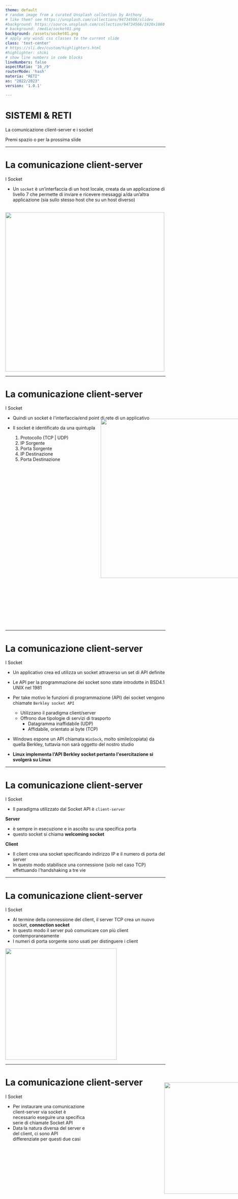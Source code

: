 ```yaml
---
theme: default
# random image from a curated Unsplash collection by Anthony
# like them? see https://unsplash.com/collections/94734566/slidev
#background: https://source.unsplash.com/collection/94734566/1920x1080
# background: /media/socket01.png
background: /assets/socket01.png
# apply any windi css classes to the current slide
class: 'text-center'
# https://sli.dev/custom/highlighters.html
#highlighter: shiki
# show line numbers in code blocks
lineNumbers: false
aspectRatio: '16_/9'
routerMode: 'hash'
materia: "RETI"
as: "2022/2023"
version: '1.0.1'

---  
```


# SISTEMI & RETI

La comunicazione client-server e i socket

<div class="pt-12">
  <span class="px-2 py-1">
    Premi spazio o <carbon:arrow-right class="inline"/> per la prossima slide
  </span>
</div>


--- 

# La comunicazione client-server 

I Socket

- Un `socket` è un’interfaccia di un host locale, creata da un applicazione di livello 7 che permette di inviare e ricevere messaggi a/da un’altra  applicazione (sia sullo stesso host che su un host diverso)

<br>
<img src="/media/socket02.png" style="margin:auto;" width="500">

--- 

# La comunicazione client-server 

I Socket

- Quindi un socket è l'interfaccia/end point di rete di un applicativo

- Il socket è identificato da una quintupla
  1. Protocollo (TCP | UDP)
  2. IP Sorgente
  3. Porta Sorgente
  4. IP Destinazione
  5. Porta Destinazione

<img src="/media/socket03.png" style="position:relative;top: -150px; left:300px;" width="500">


--- 

# La comunicazione client-server 

I Socket

- Un applicativo crea ed utilizza un socket attraverso un set di API definite

- Le API per la programmazione dei socket sono state introdotte in BSD4.1 UNIX nel 1981
- Per take motivo le funzioni di programmazione (API) dei socket vengono chiamate `Berkley socket API`
  - Utilizzano il paradigma client/server
  - Offrono due tipologie di servizi di trasporto
    - Datagramma inaffidabile (UDP)
    - Affidabile, orientato ai byte (TCP)

- Windows espone un API chiamata `WinSock`, molto simile(copiata) da quella Berkley, tuttavia non sarà oggetto del nostro studio
- **Linux implementa l'API Berkley socket pertanto l'esercitazione si svolgerà su Linux**

--- 

# La comunicazione client-server 

I Socket

- Il paradigma utilizzato dal Socket API è `client-server`

**Server**
- è sempre in esecuzione e in ascolto su una specifica porta
- questo socket si chiama **welcoming socket** 

**Client**
- Il client crea una socket specificando indirizzo IP e il numero di porta del server
- In questo modo stabilisce una connessione (solo nel caso TCP) effettuando l'handshaking a tre vie

--- 

# La comunicazione client-server 

I Socket

- Al termine della connessione del client, il server TCP crea un nuovo socket, **connection socket**
- In questo modo il server può comunicare con più client contemporaneamente
- I numeri di porta sorgente sono usati per distinguere i client

<img src="/media/socket04.png" style="margin:auto;" width="350">

--- 

# La comunicazione client-server 

I Socket

<div style="width: 50%;">

- Per instaurare una comunicazione client-server via socket è necessario eseguire una specifica serie di chiamate Socket API
- Data la natura diversa del server e del client, ci sono API differenziate per questi due casi

</div>

<img src="/media/socket05.png" style="position: relative; top: -200px; left: 500px;" width="350">

--- 

# La comunicazione client-server 

I Socket

- **socket()**: crea un nuovo end-point di comunicazione
- **bind()**: associa un indirizzo IP locale a un socket
- **listen()**: si mette in ascolto per nuove connessioni al socket (non bloccante)
- **connect()**: inizia una connessione TCP verso un socket (3 way hand-shake)
- **accept()**: rimane in attesa di una nuova connessione da un client (bloccante)
- **recv()**: riceve un messaggio da un socket
- **send()**: invia unmessaggio su un socket
- **close()**: chiude il file descriptor (socket)


--- 

# La comunicazione client-server 

I Socket

- Il manuale dei socket si legge con

```bash
> man 7 ip

SYNOPSIS
       #include <sys/socket.h>
       #include <netinet/in.h>
       #include <netinet/ip.h> /* superset of previous */

       tcp_socket = socket(AF_INET, SOCK_STREAM, 0);
       udp_socket = socket(AF_INET, SOCK_DGRAM, 0);

DESCRIPTION
       Linux implements the Internet Protocol, version 4, described in RFC 791 and RFC 1122.  

```

- Il manuale è esaustivo e fornisce tutte le informazioni necessarie per programmare con i socket in C
- Analizziamo ora le principali API
  
--- 

# La comunicazione client-server 

Socket API

`socket` - `man socket` - client/server

```c
int socket(int domain, int type, int protocol);
```

***crea un endpoint (socket) per la comunicazione con un altro processo remoto e restituisce un file descriptor (everything is a file in UNIX)***

- **domain**: dominio di comunicazione (**AF_INET**) per i socket IP
- **type**: tipo di socket (**SOCK_STREAM**) per TCP e (**SOCK_DGRAM**) per UDP
- **protocol**: protocollo da usare in funzione del dominio. (vedi  /usr/include/netinet/in.h e /etc/protocols)
- **return value**: -1 in caso di errore, file descriptor del socket in caso positivo 

--- 

# La comunicazione client-server 

Socket API

`bind` - `man bind` - server

```c
int bind(int sockfd, const struct sockaddr *addr, socklen_t addrlen);
```

***associa un indirizzo IP ad un socket esistente***

- **sockfd**: il file descriptor del socket precedentemente creato
- **addr**: indirizzo e porta da associare (bind) al socket
- **addrlen**: specifica la lunghezza dell'indirizzo. 
- **return value**: -1 in caso di errore, 0 in caso positivo
  
--- 

# La comunicazione client-server 

Socket API

`bind` - `man bind` - server

```c
struct sockaddr *addr
```

- è una struttura generica che va bene per ogni famiglia di indirizzi
- è necessario fare il cast
- per gli indirizzi IP la struttura da usare è

```c
struct sockaddr_in
  {
    sa_family_t  sin_family;  /* Famiglia di indirizzi */
    in_port_t sin_port;		    /* Numero di porta  in network byte order*/
    struct in_addr sin_addr;  /* Indirizzo IP in network byte order*/

    /* Padding alle dimensioni di  `struct sockaddr'.  */
    unsigned char sin_zero[];
  };
```

--- 

# La comunicazione client-server 

endianess

<img src="/media/socket06.jpg" style="position: relative; top: 0px; left: 0px;" width="450">
<img src="/media/socket07.png" style="position: relative; top: -250px; left: 500px;" width="350">

<div style="position:relative; top: -200px;">

> I termini big-endian e little-endian derivano dai nomi di due popolazioni che abitavano le favolose isole di Lilliput e Blefuscu. Queste erano entrate in rivalità per il modo in cui aprivano le uova - rompendo la punta o il fondo: a Lilliput, per editto dell'imperatore il cui figlio una volta si tagliò aprendo un uovo dall'estremità più grande, fu ordinato di aprire le uova dall'estremità più corta (little endians); a Blefuscu si rifugiarono gli oppositori che volevano conservare la tradizione di rompere le uova dall'estremità più grande (big endians). A causa di questa differenza e della sua legittimazione imperiale era scoppiata tra le due isole una guerra sanguinosa.

</div>

--- 

# La comunicazione client-server 

endianess

<div style="width: 60%;">

- In una memoria i byte di una parola possono essere immagazzinati in due modi distinti in base all'ordine

<br>

**BIG ENDIAN** 
- immagazznina prima, ad indirizzi più bassi la parte più significativa  (MSB) (Big End)

<br>

**LITTLE ENDIAN**
- immagazznina prima, ad indirizzi più bassi la parte meno significativa (LSB) (Little End)

</div>

<img src="/media/socket08.png" style="position: relative; top: -400px; left: 550px;" width="350">
<img src="/media/socket09.png" style="position: relative; top: -400px; left: 550px;" width="350">

--- 

# La comunicazione client-server 

endianess

- Quindi un numero, per esempio su 16 bit, rappresentato in big endian ha un valore diverso rispetto allo stesso numero rappresentato in little endian

**0xA5F2**

- BIG ENDIAN: 0xA5F2 --> F2A5 = 61117
- LITTLE ENDIAN: 0x A5F2 --> A5F2 = 42482

**Pertanto è fondamentale conoscere l'endianess di un sistema**
- Tradizionalmente:
  -  le CPU Intel e DEC sono little endian
  - Mentre le CPU IBM, Sun, Motorola sono Big Endian
- ARM supporta entrambe le opzioni

--- 

# La comunicazione client-server 

host vs network byte order

- Quindi in una comunicazione di rete, quale tipo di endianess ha il mittente e quale tipo il ricevente?
- E' chiaro che se mittente e ricevente utilizzano endianess differenti la comunicazione risulterà incorretta
  - il mittente little endian invia una word 0xA5F2 per rappresentare il numero 42482 mentre il ricevente bigendian penserà di aver ricevuto 61117


- Per tale motivo, è stato definito un metodo per rappresentare i numeri in modo indipendente dall'architettura HW, nominato `NETWORK ORDER`

<br>

<div style="background: green; color:yellow;padding: 2rem;font-size:2rem;">
Il <b>NETWORK ORDER</b> è convenzionalmente definito come BIG ENDIAN
</div>


--- 

# La comunicazione client-server 

host vs network byte order

<div style="width:50%;">

- Quindi utilizzando il **NETWORK ORDER** per le comunicazioni di rete si possono traferire le informazioni correttamente indipendentemente dall'endianess degli host coinvolti
- Pertanto due host, uno little endian e uno big endian, possono comunicare senza problemi adottando il NETWORK ORDER
- Per uno dei due host il network order coincide con l'endianess nativa. L'altro host deve tradurre i valori prima di inviarli e dopo averli ricevuti

</div>

<img src="/media/socket10.png" style="position: relative; top: -300px; left: 450px;" width="500">


--- 

# La comunicazione client-server 

host vs network byte order

- La libreria C mette a disposizioni una serie di funzione adibite esattamente allo scopo di convertire da host a network byte order e viceversa

<div style="width:60%;">

- **htonl()** 
  
  converte un unsigned long da host a network order
- **htons()** 
  
  converte un unsigned short da host a network order
- **ntohl()** 
  
  converte un unsigned long da network a host
- **ntohs()** 
  
  converte un unsigned short da network a host

</div>

<img src="/media/socket11.png" style="position: relative; top: -300px; left: 500px;" width="400">

--- 

# Esercizio 1 

Conversione host vs network byte order

- scrivere un programma in C che:
  -  converta i seguenti numeri su 16 bit da host a network order e stampi la conversione sulla console in formato esadecimale:
     - 1000
     - 12890
     - 54163
     - 34012
     - 62984
--- 

# Esercizio 1 

Conversione host vs network byte order

- converta i seguenti numeri su 16 bit da network a  host order e stampi la conversione sulla console in formato esadecimale:
  - 19875
  - 5499
  - 59821
  - 43120
  - 26489
- consegnare il codice in C senza errori e che compila correttamente
- consegnare il file .c su github con il seguente nome: *|cognome|_es1_byte_order.c*

--- 

# La comunicazione client-server 

Socket API

`listen` - `man listen` - server

```c
int listen(int sockfd, int backlog);
```

***mette il socket in ascolto e quindi in attesa di connessioni in entrara***


- **sockfd**: il file descriptor del socket precedentemente creato
- **backlog**: specifica la luinghezza della coda di attesa delle richieste di connessione
-  **return value**: -1 in caso di errore, 0 in caso positivo

--- 

# La comunicazione client-server 

Socket API

`connect` - `man connect` - client

```c
int connect(int sockfd, const struct sockaddr *addr, socklen_t addrlen);
```

***crea una connessione tra il socket locale e quello remoto***


- **sockfd**: il file descriptor del socket precedentemente creato
- **addr**: indirizzo e porta del socket remoto
- **addrlen**: specifica la lunghezza dell'indirizzo. 
- **return value**: -1 in caso di errore, 0 in caso positivo

- In caso di socket UDP, addr rappresenta l'indirizzo e porta a cui inviare il datagram
  
--- 

# La comunicazione client-server 

Socket API

`accept` - `man accept` - server

```c
 int accept(int sockfd, struct sockaddr *addr, socklen_t *addrlen);
```

***accetta la prima richiesta, presente in coda di listening e crea la connessione (socket connesso) con il socket remoto***

- **sockfd**: il file descriptor del socket precedentemente creato
- **addr**: indirizzo e porta del socket locale e remoto
- **addrlen**: dimensione dell'indirizzo addr
- **return value**: -1 in caso di errore, socket descriptor del socket connesso
  
- **Questa chiamata, per default, è bloccante e blocca il processo finchè non sarà presente una richiesta nella coda di listening**

--- 

# La comunicazione client-server 

Socket API

`recv` - `man recv` - client/server

```c
ssize_t recv(int sockfd, void *buf, size_t len, int flags);
```

***riceve un messaggio da un socket***


- **sockfd**: socket descriptor del connection socket
- **buf**: buffer di ricezione in cui memorizzare il messaggio ricevuto
- **len**: dimensione del buffer di ricezione. Deve avere capienza sufficiente per tutto il messaggio pena la perdita dei byte in eccesso
- **flags**: abilità funzionalità avanzate
- **return value**: -1 in caso di errore locale oppure il numero di byte ricevuti dal socket
  
- al posto di recv si può utilizzare `read` in quanto conf flag = 0 è esattamente uguale (everything is a file in UNIX)
--- 

# La comunicazione client-server 

Socket API

`send` - `man send` - client/server

```c
ssize_t send(int sockfd, const void *buf, size_t len, int flags);
```

***invia un messaggio su un socket***

- **sockfd**: socket descriptor del connection socket
- **buf**: buffer di trasmissione 
- **len**: dimensione del buffer di trasmissione. Deve avere dimensione inferiore o uguale alla massima lunghezza del campo dati TCP/UDP
- **flags**: abilità funzionalità avanzate
- **return value**: -1 in caso di errore locale oppure il numero di byte inviati
  
- al posto di send si può utilizzare `write` in quanto con flag = 0 è esattamente uguale (everything is a file in UNIX)

--- 

# La comunicazione client-server 

Socket API

- Vediamo in dettaglio l'implementazione di un server TCP tramite le API Berkley Socket

[Qui il codice completo del server TCP](https://github.com/profmancusoa/RETI/blob/main/code/RETI5/tcp_server.c)

<br>

```c
int main(int argc, char **argv) 
{
    unsigned short tcp_port; /* TCP port in ascolto */
    int socket_fd;           /* welcoming socket file descriptor */
    int connection_fd;       /* connection socket file descriptor */
    char buf[BUFSIZE];       /* RX buffer */
    int msg_size;            /* dimensione messaggio ricevuto */

    /* Verifico la presenza del parametro porta e lo leggo*/ 
    if(argc ! = 2) {
        printf("uso: %s <porta>\n", argv[0]);
        exit(1);
    }
    ...
```

--- 

# La comunicazione client-server 

Socket API

- Vediamo in dettaglio l'implementazione di un client TCP tramite le API Berkley Socket

[Qui il codice completo del client TCP](https://github.com/profmancusoa/RETI/blob/main/code/RETI5/tcp_client.c)

<br>

```c
int main(int argc, char **argv) 
{
    unsigned short tcp_port; /* porta tcp di destinazione */
    char *ip;                /* indirizzo ip di destinazione */
    int socket_fd;           /* connection socket */    
    int byte_sent;           /* numero byte inviati */

    /* Verifico la presenza dei parametre IP e porta */ 
    if(argc != 4) {
        printf("uso: %s <IP> <porta> <string>\n", argv[0]);
        exit(1);
    }
    ...
```

--- 

# Esercizio 2

TCP echo server

> Un echo server è un'applicazione di rete che serve per testare il corretto funzionamento di una connessione tra client e server. Consiste in un server TCP che invia al client esattamente il testo che ha ricevuto dal client stesso.

- scrivere un programma in C che:
  - implementi un echo server TCP
  
- consegnare il codice in C senza errori e che compila correttamente
- consegnare il file .c su github con il seguente nome: *|cognome|_echo_server_tcp.c*

--- 

# Esercizio 3

TCP echo client

> Un echo server è un'applicazione di rete che serve per testare il corretto funzionamento di una connessione tra client e server. Consiste in un server TCP che invia al client esattamente il testo che ha ricevuto dal client stesso.

- scrivere un programma in C che:
  - implementi un echo client TCP
  
- consegnare il codice in C senza errori e che compila correttamente
- consegnare il file .c su github con il seguente nome:  *|cognome|_echo_client_tcp.c*

--- 

# Esercizio 4

TCP Socket

- tramite lo sniffer di rete (Wireshark) verificare:
  - il 3 way handshake tra client e server per la creazione di una connessione
  - lo scambio dei messaggi da client a server e viceversa
  - il 4 way haddshake per l'abbattimento della connessione
- consegnare il file .pcapng su github con il seguente nome:  *|cognome|_sniff_tcp.pcapng*

--- 

# La comunicazione client-server 

Socket UDP

<div style="width: 50%;">

- Siccome UDP è connectionless client e server per comunicare non devono instaurare la connessione
- Pertanto il flusso tra client e server risulta semplificato
- Alcune delle API usate per TCP non sono quindi più necessarie
  - server: listen() e accept() non servono in quanto non si instaura nessuna connessione e non ci sono richieste da gestire
  - client: connect() per lo stesso motivo non è presente
- Ovviamente il 3 e 4 way handshake non avviene

</div>

<img src="/media/socket13.png" style="position: relative; top: -400px; left: 500px;" width="350">

--- 

# La comunicazione client-server 

Socket API

`recvfrom` - `man recv` - client/server

```c
ssize_t recvfrom(int sockfd, void *buf, size_t len, int flags,
                        struct sockaddr *src_addr, socklen_t *addrlen);
```

***riceve un messaggio da un socket non connesso - Normalmente recv() si usa solo per socket connessi***

- **sockfd**: socket descriptor del connection socket
- **buf**: buffer di ricezione in cui memorizzare il messaggio ricevuto
- **len**: dimensione del buffer di ricezione. Deve avere capienza sufficiente per tutto il messaggio pena la perdita dei byte in eccesso
- **flags**: abilità funzionalità avanzate
- **src_ddr**: indirizzo e porta del client da cui proviene il datagram
- **return value**: -1 in caso di errore locale oppure il numero di byte ricevuti dal socket
  
- al posto di recv si può utilizzare `read` in quanto conf flag = 0 è esattamente uguale (everything is a file in UNIX)
--- 

# La comunicazione client-server 

Socket API

`sendto` - `man send` - client/server

```c
ssize_t sendto(int sockfd, const void *buf, size_t len, int flags,
                      const struct sockaddr *dest_addr, socklen_t addrlen);
```

***invia un messaggio su un socket non connesso - Normalmente send() si usa solo per socket connessi***

- **sockfd**: socket descriptor del connection socket
- **buf**: buffer di trasmissione 
- **len**: dimensione del buffer di trasmissione. Deve avere dimensione inferiore o uguale alla massima lunghezza del campo dati TCP/UDP
- **flags**: abilità funzionalità avanzate
- **dest_addr**: indirizzo e porta del server a cui inviare il datagram
- **return value**: -1 in caso di errore locale oppure il numero di byte inviati
  
- al posto di send si può utilizzare `write` in quanto con flag = 0 è esattamente uguale (everything is a file in UNIX)

--- 

# La comunicazione client-server 

Socket UDP


- Vediamo in dettaglio l'implementazione di un server UDP tramite le API Berkley Socket

[Qui il codice completo del server UDP](https://github.com/profmancusoa/RETI/blob/main/code/RETI5/udp_server.c)

<br>

```c
int main(int argc, char **argv) 
{
    unsigned short udp_port; /* UDP port in ascolto */
    int socket_fd;           /* welcoming socket file descriptor */
    char buf[BUFSIZE];       /* RX buffer */
    int msg_size;            /* dimensione messaggio ricevuto */

    /* Verifico la presenza del parametro porta e lo leggo*/ 
    if(argc ! = 2) {
        printf("uso: %s <porta>\n", argv[0]);
        exit(1);
    }
    udp_port = (unsigned short)atoi(argv[1]);
    ...
```

--- 

# La comunicazione client-server 

Socket UDP

- Vediamo in dettaglio l'implementazione di un client UDP tramite le API Berkley Socket

[Qui il codice completo del client UDP](https://github.com/profmancusoa/RETI/blob/main/code/RETI5/udp_client.c)

<br>

```c
int main(int argc, char **argv) 
{
    unsigned short udp_port; /* porta tcp di destinazione */
    char *ip;                /* indirizzo ip di destinazione */
    int socket_fd;           /* connection socket */  
    int byte_sent;           /* numero byte inviati */

    /* Verifico la presenza dei parametre IP e porta */ 
    if(argc != 4) {
        printf("uso: %s <IP> <porta> <string>\n", argv[0]);
        exit(1);
    }
    ...
```

--- 

# Esercizio 5

UDP echo server

- scrivere un programma in C che:
  - implementi un echo server UDP
  
- consegnare il codice in C senza errori e che compila correttamente
- consegnare il file .c su github con il seguente nome: *|cognome|_echo_server_udp.c*

--- 

# Esercizio 6

UDP echo client

- scrivere un programma in C che:
  - implementi un echo client UDP
  
- consegnare il codice in C senza errori e che compila correttamente
- consegnare il file .c su github con il seguente nome:  *|cognome|_echo_client_udp.c*

--- 

# Esercizio 7

UDP Socket

- tramite lo sniffer di rete (Wireshark) verificare:
  - l'asssenza del 3 way handshake tra client e server per la creazione di una connessione
  - lo scambio dei messaggi da client a server e viceversa
  - l'assenza del 4 way haddshake per l'abbattimento della connessione
- consegnare il file .pcapng su github con il seguente nome:  *|cognome|_sniff_udp.pcapng*


--- 

# La comunicazione client-server 

Socket UDP

- Si fornisce solo per completezza la macchina a stati di una connessione TCP


<img src="/media/socket12.png" style="margin: auto;" width="500">

--- 

# La comunicazione client-server 

Socket TCP in Java

- Vediamo in dettaglio l'implementazione di un server TCP tramite in Java

[Qui il codice completo del server TCP](https://github.com/profmancusoa/RETI/blob/main/code/RETI5/tcp_server.java)

<br>

```java
public class tcp_server {
    public static void main(String[] args) {
        ServerSocket server_socket;
        Socket client_connection;
        
        /* Verifico la presenza del parametro porta e lo leggo*/ 
        if (args.length != 1) {
            System.out.println("uso: tcp_server <PORT>");
            return;
        }
    ...
```

--- 

# La comunicazione client-server 

Socket TCP in Java

- Vediamo in dettaglio l'implementazione di un client TCP tramite in Java

[Qui il codice completo del client TCP](https://github.com/profmancusoa/RETI/blob/main/code/RETI5/tcp_client.java)

<br>

```java
public class tcp_client {
    public static void main(String[] args) {
        Socket client_socket;
        
        /* Verifico la presenza del parametro porta e lo leggo*/ 
        if (args.length != 3) {
            System.out.println("uso: tcp_client  <IP> <porta> <string>");
            return;
        }
    ...
```

--- 

# Esercizio 8

Java TCP echo server

- scrivere un programma in Java che:
  - implementi un echo server TCP
  
- consegnare il codice in java senza errori e che compila correttamente
- consegnare il file .java su github con il seguente nome: *|cognome|_tcp_server.java*

--- 

# Esercizio 9

Java TCP echo client

- scrivere un programma in Java che:
  - implementi un echo client TCP
  
- consegnare il codice in java senza errori e che compila correttamente
- consegnare il file .java su github con il seguente nome: *|cognome|_tcp_client.java*

--- 

# Esercizio 10

TCP in Java

- utilizzare il server echo TCP in Java 
- utilizzare il client echo TCP in Java
- tramite lo sniffer di rete (Wireshark) verificare:
  - il 3 way handshake tra client e server per la creazione di una connessione
  - lo scambio dei messaggi da client a server e viceversa
  - il 4 way haddshake per l'abbattimento della connessione
- consegnare il file .pcapng su github con il seguente nome:  *|cognome|_sniff_tcp_javasc.pcapng*

--- 

# Esercizio 11

TCP Socket C e Java

- utilizzare il server echo TCP in C 
- utilizzare il client echo TCP in Java
- tramite lo sniffer di rete (Wireshark) verificare:
  - il 3 way handshake tra client e server per la creazione di una connessione
  - lo scambio dei messaggi da client a server e viceversa
  - il 4 way haddshake per l'abbattimento della connessione
- consegnare il file .pcapng su github con il seguente nome:  *|cognome|_sniff_tcp_javac.pcapng*
  
--- 

# Esercizio 12

TCP Socket C e Java

- utilizzare il server echo TCP in Java 
- utilizzare il client echo TCP in C
- tramite lo sniffer di rete (Wireshark) verificare:
  - il 3 way handshake tra client e server per la creazione di una connessione
  - lo scambio dei messaggi da client a server e viceversa
  - il 4 way haddshake per l'abbattimento della connessione
- consegnare il file .pcapng su github con il seguente nome:  *|cognome|_sniff_tcp_javas.pcapng*

